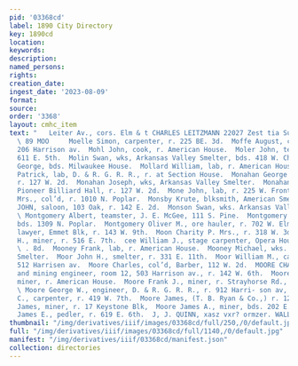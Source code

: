 ```yaml
---
pid: '03368cd'
label: 1890 City Directory
key: 1890cd
location: 
keywords: 
description: 
named_persons: 
rights: 
creation_date: 
ingest_date: '2023-08-09'
format: 
source: 
order: '3368'
layout: cmhc_item
text: "   Leiter Av., cors. Elm & t CHARLES LEITZMANN 22027 Zest tia Sussist MOE 1
  \ 89 MOO     Moelle Simon, carpenter, r. 225 BE. 3d.  Moffe August, confectionery,
  206 Harrison av.  Mohl John, cook, r. American House.  Moler John, teamster, r.
  611 E. 5th.  Molin Swan, wks, Arkansas Valley Smelter, bds. 418 W. Chestnut,  Molitor
  George, bds. Milwaukee House.  Mollard William, lab, r. American House.  Monaghan
  Patrick, lab, D. & R. G. R. R., r. at Section House.  Monahan George E., miner,
  r. 127 W. 2d.  Monahan Joseph, wks, Arkansas Valley Smelter.  Monahan William, with
  Pioneer Billiard Hall, r. 127 W. 2d.  Mone John, lab, r. 225 W. Front.  Monroe Hannah
  Mrs., col’d, r. 1010 N. Poplar.  Monsby Krute, blksmith, American Smelter.  MONSON
  JOHN, saloon, 103 Oak, r. 142 E. 2d.  Monson Swan, wks. Arkansas Valley Smelter.
  \ Montgomery Albert, teamster, J. E. McGee, 111 S. Pine.  Montgomery J., scale repairer,
  bds. 1309 N. Poplar.  Montgomery Oliver M., ore hauler, r. 702 W. Elm.  Moody Henry,
  lawyer, Emmet Blk, r. 143 W. 9th.  Moon Charity P. Mrs., r. 318 W. 3d.  Moon William
  H., miner, r. 516 E. 7th.  cee William J., stage carpenter, Opera House, r. r. 318
  \ . 8d.  Mooney Frank, lab, r. American House.  Mooney Michael, wks. Arkansas Valley
  Smelter.  Moor John H., smelter, r. 331 E. 11th.  Moor William M., carpenter, r.
  512 Harrisen av.  Moore Charles, col’d, Barber, 112 W. 2d.  MOORE CHARLES J., civil
  and mining engineer, room 12, 503 Harrison av., r. 142 W. 6th.  Moore Charles M.,
  miner, r. American House.  Moore Frank J., miner, r. Strayhorse Rd., head E. 4th.
  \ Moore George W., engineer, D. & R. G. R. R., r. 912 Harri- son av,  Moore Gladden
  C., carpenter, r. 419 W. 7th.  Moore James, (T. B. Ryan & Co.,) r. 128 W. 5th.  Moore
  James, miner, r. 17 Keystone Blk,  Moore James A., miner, bds. 202 E. 3d.  Moore
  James E., pedler, r. 619 E. 6th.  J, J. QUINN, xasz vxr? ormzer. WALL PAPER "
thumbnail: "/img/derivatives/iiif/images/03368cd/full/250,/0/default.jpg"
full: "/img/derivatives/iiif/images/03368cd/full/1140,/0/default.jpg"
manifest: "/img/derivatives/iiif/03368cd/manifest.json"
collection: directories
---
```

